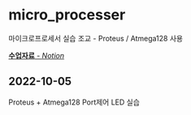 # micro_processer
마이크로프로세서 실습 조교 - Proteus / Atmega128 사용

[__수업자료__ - *Notion*](https://charm-aluminum-6c2.notion.site/b2e0386c5cec4c9796440025fe38d829)

## 2022-10-05
Proteus + Atmega128 Port제어 LED 실습